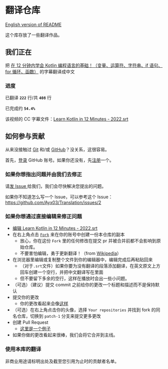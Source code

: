 # 翻译仓库
[English version of README](https://github.com/Ayx03/Translation/blob/main/README-en_US.md)

这个库存放了一些翻译作品。
## 我们正在
把 [在 12 分钟内学会 Kotlin 编程语言的基础！（变量、运算符、字符串、if 语句、for 循环、函数）](https://www.bilibili.com/video/BV11L411K7R9/) 的字幕翻译成中文
### 进度
已翻译 **`222`** 行/共 **`408`** 行

已完成约 **`54.4%`**

该视频的 CC 字幕文件：[Learn Kotlin in 12 Minutes - 2022.srt](https://github.com/Ayx03/Translation/blob/main/Learn%20Kotlin%20in%2012%20Minutes%20-%202022.srt)
## 如何参与贡献
从来没接触过 [Git](https://git-scm.com/) 和/或 [GitHub](https://github.com/)？没关系，这很容易。

首先，[登录](https://github.com/login?return_to=https%3A%2F%2Fgithub.com%2Fsignup%3Fref_cta%3DSign%2Bup%26ref_loc%3Dheader%2Blogged%2Bout%26ref_page%3D%252F%26source%3Dheader-home) GitHub 账号。如果你还没有，先[注册](https://github.com/signup?ref_cta=Sign+up&ref_loc=header+logged+out&ref_page=%2F&source=header-home)一个。
### 如果你想指出问题并由我们去修正
请[发 Issue ](https://github.com/Ayx03/Translation/issues/new)给我们，我们会尽快解决您提出的问题。

如果你不知道怎么写一个 Issue，可以参考这个 Issue：<https://github.com/Ayx03/Translation/issues/2>
### 如果你想通过直接编辑来修正问题
- [编辑 Learn Kotlin in 12 Minutes - 2022.srt](https://github.com/Ayx03/Translation/edit/main/Learn%20Kotlin%20in%2012%20Minutes%20-%202022.srt)
- 在右上角点击 [`Fork`](https://github.com/Ayx03/Translation/fork) 来在你的账号中创建一份本仓库的副本
   - 放心，你在这份 `Fork` 里的任何修改在提交 pr 并被合并前都不会影响到原始仓库。
   - 不要害怕编辑，勇于更新翻译！（from [Wikipedia](https://www.wikipedia.org/)）
- 在浏览器里编辑或复制整个文件到你的编辑器中，编辑完成后再粘贴回来
  - （对于`.srt`文件）如果你要为没有翻译的段落添加翻译，在英文原文上方回车创建一个空行，并把中文翻译写在里面
  - 但不要留下多余的空行，这样在播放时会出一些小问题。
- （可选）（建议）提交 commit 之前给你的更改一个标题和描述而不是保持默认
- 提交你的更改
  - 你的更改看起来会像[这样](https://github.com/Ayx03/Translation/pull/1/commits/2e60e6e6976d711fd8b71c662629e9944f4d9061)
- （可选）在右上角点击你的头像，选择 `Your repositories` 并找到 fork 的同名仓库，切换到 `patch-1` 分支来提交更多更改
- 创建 Pull Request
  - [这里是一个例子](https://github.com/Ayx03/Translation/pull/1)
- 如果你做的更改看起来很棒，我们会将它合并到主线。
### 使用本库的翻译
非商业用途请标明出处及截至您引用为止时的贡献者名单。
